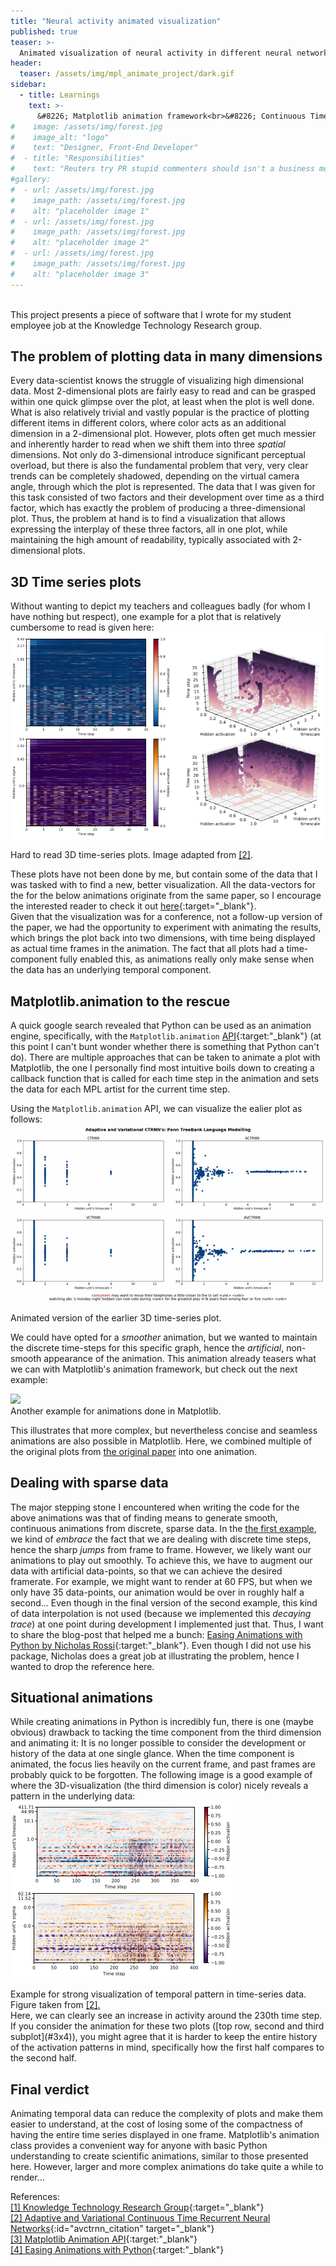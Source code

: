 ```yaml
---
title: "Neural activity animated visualization"
published: true
teaser: >-
  Animated visualization of neural activity in different neural networks, made with Python.
header:
  teaser: /assets/img/mpl_animate_project/dark.gif
sidebar:
  - title: Learnings
    text: >-
      &#8226; Matplotlib animation framework<br>&#8226; Continuous Time Recurrent Neural Networks<br>
#    image: /assets/img/forest.jpg
#    image_alt: "logo"
#    text: "Designer, Front-End Developer"
#  - title: "Responsibilities"
#    text: "Reuters try PR stupid commenters should isn't a business model"
#gallery:
#  - url: /assets/img/forest.jpg
#    image_path: /assets/img/forest.jpg
#    alt: "placeholder image 1"
#  - url: /assets/img/forest.jpg
#    image_path: /assets/img/forest.jpg
#    alt: "placeholder image 2"
#  - url: /assets/img/forest.jpg
#    image_path: /assets/img/forest.jpg
#    alt: "placeholder image 3"
---
```

<br>
This project presents a piece of software that I wrote for my student employee
job at the Knowledge Technology Research group.

## The problem of plotting data in many dimensions
Every data-scientist knows the struggle of visualizing high dimensional data.
Most 2-dimensional plots are fairly easy to read and can be grasped within one quick glimpse over the plot, at least when the plot is well done.
What is also relatively trivial and vastly popular is the practice of plotting different items in different colors, where color acts as an additional dimension in a 2-dimensional plot.
However, plots often get much messier and inherently harder to read when we shift them into three _spatial_ dimensions. Not only do 3-dimensional introduce significant perceptual
overload, but there is also the fundamental problem that very, very clear trends can be completely shadowed, depending on the virtual camera angle, through which
the plot is represented. The data that I was given for this task consisted of two factors and their development over time as a third factor, which has exactly the problem of producing a three-dimensional plot. Thus, the problem at hand is to find a visualization that allows expressing the interplay of these three factors, all in one plot,
while maintaining the high amount of readability, typically associated with 2-dimensional plots.

## 3D Time series plots
Without wanting to depict my teachers and colleagues badly (for whom I have nothing but respect), one example for a plot that is relatively cumbersome to read is given here:
<img class="align-center" src="/assets/img/mpl_animate_project/both-3d-series.png" />
<figcaption>Hard to read 3D time-series plots. Image adapted from <a href="#avctrnn_citation">[2]</a>.</figcaption>

These plots have not been done by me, but contain some of the data that I was tasked with to find a new, better visualization. All the data-vectors for the for the below animations originate from the same paper, so I encourage the interested reader to check it out [here](https://www.researchgate.net/publication/327691059_Adaptive_and_Variational_Continuous_Time_Recurrent_Neural_Networks){:target="_blank"}. <br>
Given that the visualization was for a conference, not a follow-up version of the paper, we had the opportunity to experiment with animating the results, which brings the plot back into two dimensions, with time being displayed as actual time frames in the animation. The fact that all plots had a time-component fully enabled this, as animations really only make sense when the data has an underlying temporal component.

## Matplotlib.animation to the rescue
A quick google search revealed that Python can be used as an animation engine, specifically, with the `Matplotlib.animation` [API](https://matplotlib.org/3.2.1/api/animation_api.html){:target:"_blank"} (at this point I can't bunt wonder whether there is something that Python can't do). There are multiple approaches that can be taken to animate a plot with Matplotlib, the one I personally find most intuitive boils down to creating a callback function that is called for each time step in the animation and sets the data for each MPL artist for the current time step.

Using the `Matplotlib.animation` API, we can visualize the ealier plot as follows:
<img class="align-center" src="/assets/img/mpl_animate_project/bright.gif" id="bright_example"/>
<figcaption>Animated version of the earlier 3D time-series plot.</figcaption>

We could have opted for a _smoother_ animation, but we wanted to maintain the discrete time-steps for this specific graph, hence the _artificial_, non-smooth appearance of the animation. This animation already teasers what we can with Matplotlib's animation framework, but check out the next example:

<img class="align-center" src="/assets/img/mpl_animate_project/3x4_trace.gif" id="3x4"/>
<figcaption>Another example for animations done in Matplotlib.</figcaption>

This illustrates that more complex, but nevertheless concise and seamless animations are also possible in Matplotlib. Here, we combined multiple of the original plots from [the original paper](#avctrnn_citation) into one animation.

## Dealing with sparse data
The major stepping stone I encountered when writing the code for the above animations was that of finding means to generate smooth, continuous animations from discrete, sparse data. In the [the first example](#bright_example), we kind of _embrace_ the fact that we are dealing with discrete time steps, hence the sharp _jumps_ from frame to frame.  However, we likely want our animations to play out smoothly. To achieve this, we have to augment our data with artificial data-points, so that we can achieve the desired framerate. For example, we might want to render at 60 FPS, but when we only have 35 data-points, our animation would be over in roughly half a second...
Even though in the final version of the second example, this kind of data interpolation is not used (because we implemented this _decaying trace_) at one point during development I implemented just that. Thus, I want to share the blog-post that helped me a bunch: [Easing Animations with Python by Nicholas Rossi](https://www.rossidata.com/PythonAnimations){:target:"_blank"}. Even though I did not use his package, Nicholas does a great job at illustrating the problem, hence I wanted to drop the reference here.

## Situational animations
While creating animations in Python is incredibly fun, there is one (maybe obvious) drawback to tacking the time component from the third dimension and animating it: It is no longer possible to consider the development or history of the data at one single glance. When the time component is animated, the focus lies heavily on the current frame, and past frames are probably quick to be forgotten. The following image is a good example of where the 3D-visualization (the third dimension is color) nicely reveals a pattern in the underlying data:
<img class="align-center" src="/assets/img/mpl_animate_project/good-3d-example.png" />
<figcaption>Example for strong visualization of temporal pattern in time-series data. Figure taken from <a href="#avctrnn_citation">[2].</a></figcaption>
Here, we can clearly see an increase in activity around the 230th time step. If you consider the animation for these two plots ([top row, second and third subplot](#3x4)), you might agree that it is harder to keep the entire history of the activation patterns in mind, specifically how the first half compares to the second half.


## Final verdict
Animating temporal data can reduce the complexity of plots and make them easier to understand, at the cost of losing some of the compactness of having the entire time series displayed in one frame. Matplotlib's animation class provides a convenient way for anyone with basic Python understanding to create scientific animations, similar to those presented here. However, larger and more complex animations do take quite a while to render...
<br>

References:<br>
[[1] Knowledge Technology Research Group](https://www.inf.uni-hamburg.de/en/inst/ab/wtm/){:target="_blank"}<br>
[[2] Adaptive and Variational Continuous Time Recurrent Neural Networks](https://www.researchgate.net/publication/327691059_Adaptive_and_Variational_Continuous_Time_Recurrent_Neural_Networks){:id="avctrnn_citation" target="_blank"}<br>
[[3] Matplotlib Animation API](https://matplotlib.org/3.2.1/api/animation_api.html){:target:"_blank"}<br>
[[4] Easing Animations with Python](https://www.rossidata.com/PythonAnimations){:target:"_blank"}
